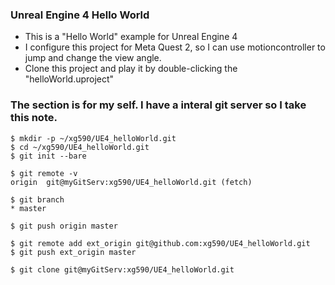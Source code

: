 ### Unreal Engine 4 Hello World
* This is a "Hello World" example for Unreal Engine 4
* I configure this project for Meta Quest 2, so I can use motioncontroller to jump and change the view angle.
* Clone this project and play it by double-clicking the "helloWorld.uproject" 

### The section is for my self. I have a interal git server so I take this note.
```shell
$ mkdir -p ~/xg590/UE4_helloWorld.git
$ cd ~/xg590/UE4_helloWorld.git
$ git init --bare

$ git remote -v
origin  git@myGitServ:xg590/UE4_helloWorld.git (fetch) 
 
$ git branch
* master
 
$ git push origin master 

$ git remote add ext_origin git@github.com:xg590/UE4_helloWorld.git
$ git push ext_origin master

$ git clone git@myGitServ:xg590/UE4_helloWorld.git 
```
